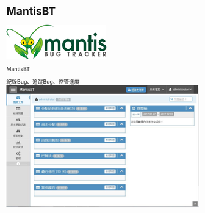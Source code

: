 # MantisBT
![image](https://raw.githubusercontent.com/yoyo82725/MantisBT/master/mantis_logo_262x90.png)

MantisBT

紀錄Bug、追蹤Bug、控管進度
![image](https://raw.githubusercontent.com/yoyo82725/MantisBT/master/mantisbt.JPG)
